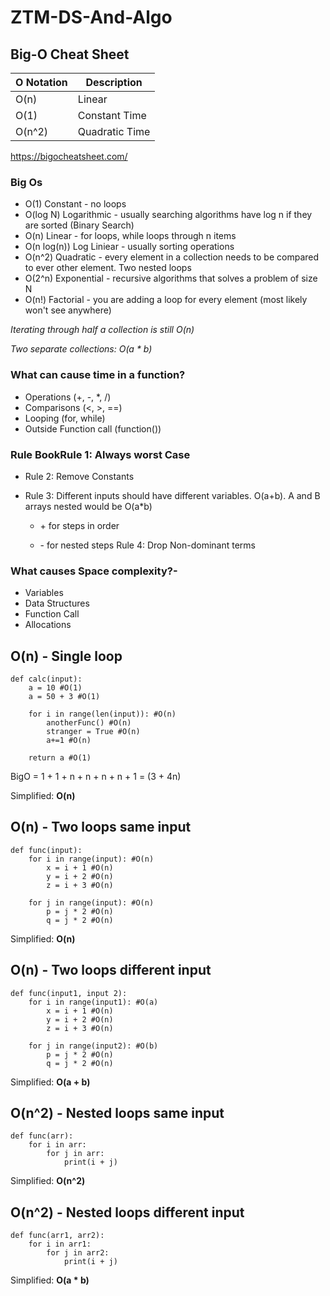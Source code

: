 # ZTM-DS-And-Algo

## **Big-O Cheat Sheet**

| O Notation | Description    |
| ---------- | -------------- |
| O(n)       | Linear         |
| O(1)       | Constant Time  |
| O(n^2)     | Quadratic Time |

https://bigocheatsheet.com/

### **Big Os**

-   O(1) Constant - no loops
-   O(log N) Logarithmic - usually searching algorithms have log n if they are sorted (Binary Search)
-   O(n) Linear - for loops, while loops through n items
-   O(n log(n)) Log Liniear - usually sorting operations
-   O(n^2) Quadratic - every element in a collection needs to be compared to ever other element. Two
    nested loops
-   O(2^n) Exponential - recursive algorithms that solves a problem of size N
-   O(n!) Factorial - you are adding a loop for every element (most likely won't see anywhere)

_Iterating through half a collection is still O(n)_

_Two separate collections: O(a \* b)_

### **What can cause time in a function?**

-   Operations (+, -, \*, /)
-   Comparisons (<, >, ==)
-   Looping (for, while)
-   Outside Function call (function())

### **Rule BookRule 1: Always worst Case**

-   Rule 2: Remove Constants
-   Rule 3: Different inputs should have different variables. O(a+b). A and B arrays nested would be O(a\*b)

    -   \+ for steps in order

    -   \- for nested steps
        Rule 4: Drop Non-dominant terms

### What causes Space complexity?-

-   Variables
-   Data Structures
-   Function Call
-   Allocations

## **O(n) - Single loop**

```
def calc(input):
    a = 10 #O(1)
    a = 50 + 3 #O(1)

    for i in range(len(input)): #O(n)
        anotherFunc() #O(n)
        stranger = True #O(n)
        a+=1 #O(n)

    return a #O(1)
```

BigO = 1 + 1 + n + n + n + n + 1 = (3 + 4n)

Simplified: **O(n)**

## **O(n) - Two loops same input**

```
def func(input):
    for i in range(input): #O(n)
        x = i + 1 #O(n)
        y = i + 2 #O(n)
        z = i + 3 #O(n)

    for j in range(input): #O(n)
        p = j * 2 #O(n)
        q = j * 2 #O(n)
```

Simplified: **O(n)**

## **O(n) - Two loops different input**

```
def func(input1, input 2):
    for i in range(input1): #O(a)
        x = i + 1 #O(n)
        y = i + 2 #O(n)
        z = i + 3 #O(n)

    for j in range(input2): #O(b)
        p = j * 2 #O(n)
        q = j * 2 #O(n)
```

Simplified: **O(a + b)**

## **O(n^2) - Nested loops same input**

```
def func(arr):
    for i in arr:
        for j in arr:
            print(i + j)
```

Simplified: **O(n^2)**

## **O(n^2) - Nested loops different input**

```
def func(arr1, arr2):
    for i in arr1:
        for j in arr2:
            print(i + j)
```

Simplified: **O(a \* b)**
